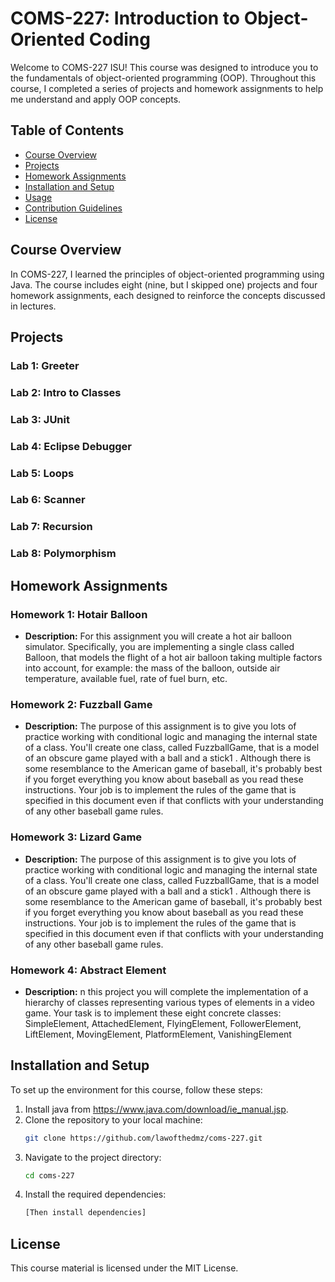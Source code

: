 # COMS-227: Introduction to Object-Oriented Coding 

Welcome to COMS-227 ISU! This course was designed to introduce you to the fundamentals of object-oriented programming (OOP). Throughout this course, I completed a series of projects and homework assignments to help me understand and apply OOP concepts.

## Table of Contents

- [Course Overview](#course-overview)
- [Projects](#projects)
- [Homework Assignments](#homework-assignments)
- [Installation and Setup](#installation-and-setup)
- [Usage](#usage)
- [Contribution Guidelines](#contribution-guidelines)
- [License](#license)

## Course Overview

In COMS-227, I  learned the principles of object-oriented programming using Java. The course includes eight (nine, but I skipped one) projects and four homework assignments, each designed to reinforce the concepts discussed in lectures.

## Projects

### Lab 1: Greeter 

### Lab 2: Intro to Classes

### Lab 3: JUnit

### Lab 4: Eclipse Debugger

### Lab 5: Loops

### Lab 6: Scanner

### Lab 7: Recursion

### Lab 8: Polymorphism

## Homework Assignments

### Homework 1: Hotair Balloon
- **Description:** For this assignment you will create a hot air balloon simulator. Specifically, you are
implementing a single class called Balloon, that models the flight of a hot air balloon taking
multiple factors into account, for example: the mass of the balloon, outside air temperature,
available fuel, rate of fuel burn, etc.

### Homework 2: Fuzzball Game
- **Description:** The purpose of this assignment is to give you lots of practice working with conditional logic and
managing the internal state of a class. You'll create one class, called FuzzballGame, that is a
model of an obscure game played with a ball and a stick1 . Although there is some resemblance to
the American game of baseball, it's probably best if you forget everything you know about
baseball as you read these instructions. Your job is to implement the rules of the game that is
specified in this document even if that conflicts with your understanding of any other baseball
game rules.

### Homework 3: Lizard Game
- **Description:** The purpose of this assignment is to give you lots of practice working with conditional logic and
managing the internal state of a class. You'll create one class, called FuzzballGame, that is a
model of an obscure game played with a ball and a stick1 . Although there is some resemblance to
the American game of baseball, it's probably best if you forget everything you know about
baseball as you read these instructions. Your job is to implement the rules of the game that is
specified in this document even if that conflicts with your understanding of any other baseball
game rules.

### Homework 4: Abstract Element
- **Description:** n this project you will complete the implementation of a hierarchy of classes representing
various types of elements in a video game. Your task is to implement these eight concrete classes:
SimpleElement, AttachedElement, FlyingElement, FollowerElement, LiftElement, MovingElement, PlatformElement, VanishingElement

## Installation and Setup

To set up the environment for this course, follow these steps:

1. Install java from https://www.java.com/download/ie_manual.jsp.
2. Clone the repository to your local machine:
    ```sh
    git clone https://github.com/lawofthedmz/coms-227.git
    ```
3. Navigate to the project directory:
    ```sh
    cd coms-227
    ```
4. Install the required dependencies:
    ```sh
    [Then install dependencies]
    ```

## License

This course material is licensed under the MIT License.
